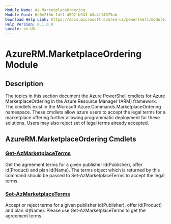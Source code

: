 ```yaml
---
Module Name: Az.MarketplaceOrdering
Module Guid: 6e0e216b-1dff-4992-b943-b3a4f14679ab
Download Help Link: https://docs.microsoft.com/en-us/powershell/module/az.marketplaceordering
Help Version: 0.1.0.0
Locale: en-US
---
```


# AzureRM.MarketplaceOrdering Module
## Description
The topics in this section document the Azure PowerShell cmdlets for Azure MarketplaceOrdering in the Azure Resource Manager (ARM) framework. The cmdlets exist in the Microsoft.Azure.Commands.MarketplaceOrdering namespace. These cmdlets allow azure users to accept the legal terms for a marketplace offering further allowing programmatic deployment for these solutions. Users may also reject set of legal terms already accepted.

## AzureRM.MarketplaceOrdering Cmdlets
### [Get-AzMarketplaceTerms](Get-AzMarketplaceTerms.md)
Get the agreement terms for a given publisher id(Publisher), offer id(Product) and plan id(Name). The terms object which is returned by this command should be passed to Set-AzMarketplaceTerms to accept the legal terms.

### [Set-AzMarketplaceTerms](Set-AzMarketplaceTerms.md)
Accept or reject terms for a given publisher id(Publisher), offer id(Product) and plan id(Name). Please use Get-AzMarketplaceTerms to get the agreement terms.
